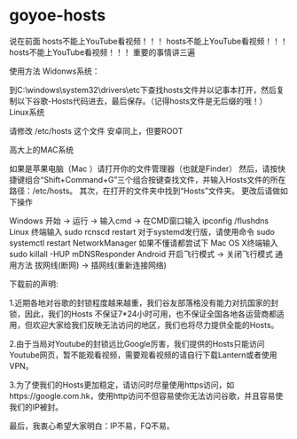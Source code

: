 # goyoe-hosts
说在前面
hosts不能上YouTube看视频！！！
hosts不能上YouTube看视频！！！
hosts不能上YouTube看视频！！！
重要的事情讲三遍

使用方法
Widonws系统：

 到C:\windows\system32\drivers\etc下查找hosts文件并以记事本打开，然后复制以下谷歌-Hosts代码进去，最后保存。（记得hosts文件是无后缀的哦！）
Linux系统

 请修改 /etc/hosts 这个文件
安卓同上，但要ROOT

高大上的MAC系统

 如果是苹果电脑（Mac ）请打开你的文件管理器（也就是Finder）
 然后，请按快捷键组合“Shift+Command+G”三个组合按键查找文件，并输入Hosts文件的所在路径：/etc/hosts。
 其次，在打开的文件夹中找到“Hosts”文件夹。
更改后请做如下操作

 Windows
 开始 -> 运行 -> 输入cmd -> 在CMD窗口输入
 ipconfig /flushdns
Linux
 终端输入
 sudo rcnscd restart
 对于systemd发行版，请使用命令
 sudo systemctl restart NetworkManager
 如果不懂请都尝试下
Mac OS X终端输入
 sudo killall -HUP mDNSResponder
 Android
 开启飞行模式 -> 关闭飞行模式
通用方法
 拔网线(断网) -> 插网线(重新连接网络)
 

下载前的声明:

1.近期各地对谷歌的封锁程度越来越重，我们谷友部落格没有能力对抗国家的封锁，因此，我们的Hosts 不保证7*24小时可用，也不保证全国各地各运营商都适用，但欢迎大家给我们反映无法访问的地区，我们也将尽力提供全能的Hosts。

2.由于当局对Youtube的封锁远比Google厉害，我们提供的Hosts只能访问Youtube网页，暂不能观看视频，需要观看视频的请自行下载Lantern或者使用VPN。

3.为了使我们的Hosts更加稳定，请访问时尽量使用https访问，如https://google.com.hk，使用http访问不但容易使你无法访问谷歌，并且容易使我们的IP被封。

最后，我衷心希望大家明白：IP不易，FQ不易。
